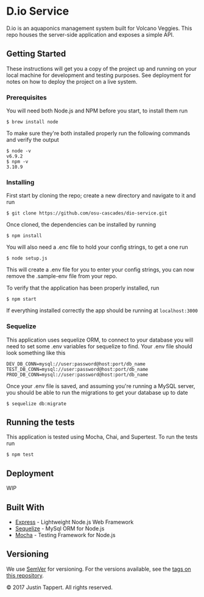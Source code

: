 # D.io Service

D.io is an aquaponics management system built for Volcano Veggies. This repo houses the server-side application and exposes a simple API.

## Getting Started

These instructions will get you a copy of the project up and running on your local machine for development and testing purposes. See deployment for notes on how to deploy the project on a live system.

### Prerequisites

You will need both Node.js and NPM before you start, to install them run

```
$ brew install node
```
To make sure they're both installed properly run the following commands and verify the output
```npm
$ node -v
v6.9.2
$ npm -v
3.10.9
```

### Installing

First start by cloning the repo; create a new directory and navigate to it and run
```npm
$ git clone https://github.com/osu-cascades/dio-service.git
```
Once cloned, the dependencies can be installed by running
```npm
$ npm install
```
You will also need a .enc file to hold your config strings, to get a one run
```npm
$ node setup.js
```
This will create a .env file for you to enter your config strings, you can now remove the .sample-env file from your repo.

To verify that the application has been properly installed, run
```npm
$ npm start
```
If everything installed correctly the app should be running at `localhost:3000`

### Sequelize

This application uses sequelize ORM, to connect to your database you will need to set some .env variables for sequelize to find. Your .env file should look something like this
```npm
DEV_DB_CONN=mysql://user:password@host:port/db_name
TEST_DB_CONN=mysql://user:password@host:port/db_name
PROD_DB_CONN=mysql://user:password@host:port/db_name
```
Once your .env file is saved, and assuming you're running a MySQL server, you should be able to run the migrations to get your database up to date

```npm
$ sequelize db:migrate
```

## Running the tests

This application is tested using Mocha, Chai, and Supertest. To run the tests run
```npm
$ npm test
```

## Deployment

WIP

## Built With

* [Express](https://expressjs.com/) - Lightweight Node.js Web Framework
* [Sequelize](http://docs.sequelizejs.com/) - MySql ORM for Node.js
* [Mocha](https://mochajs.org/) - Testing Framework for Node.js

## Versioning

We use [SemVer](http://semver.org/) for versioning. For the versions available, see the [tags on this repository](https://github.com/osu-cascades/dio-service/tags).

&copy; 2017 Justin Tappert. All rights reserved.